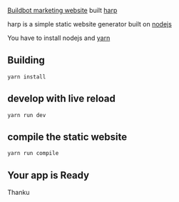[Buildbot marketing website](https://buildbot.net) built [harp](http://harpjs.com/)

harp is a simple static website generator built on [nodejs](https://nodejs.org/en/)

You have to install nodejs and [yarn](https://yarnpkg.com/lang/en/)

## Building

    yarn install

## develop with live reload

    yarn run dev

## compile the static website

    yarn run compile

## Your app is Ready 

Thanku
